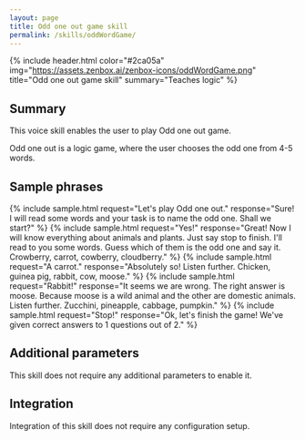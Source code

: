 ```yaml
---
layout: page
title: Odd one out game skill
permalink: /skills/oddWordGame/
---
```


{% include header.html color="#2ca05a" img="https://assets.zenbox.ai/zenbox-icons/oddWordGame.png" title="Odd one out game skill" summary="Teaches logic" %}

## Summary
This voice skill enables the user to play Odd one out game.

Odd one out is a logic game, where the user chooses the odd one from 4-5 words.


## Sample phrases
{% include sample.html request="Let's play Odd one out." response="Sure! I will read some words and your task is to name the odd one. Shall we start?" %}
{% include sample.html request="Yes!" response="Great! Now I will know everything about animals and plants. Just say stop to finish. I'll read to you some words. Guess which of them is the odd one and say it. Crowberry, carrot, cowberry, cloudberry." %}
{% include sample.html request="A carrot." response="Absolutely so! Listen further. Chicken, guinea pig, rabbit, cow, moose." %}
{% include sample.html request="Rabbit!" response="It seems we are wrong. The right answer is moose. Because moose is a wild animal and the other are domestic animals. Listen further. Zucchini, pineapple, cabbage, pumpkin." %}
{% include sample.html request="Stop!" response="Ok, let's finish the game! We've given correct answers to 1 questions out of 2." %}

## Additional parameters
This skill does not require any additional parameters to enable it.

## Integration
Integration of this skill does not require any configuration setup.
